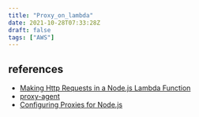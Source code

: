 ```yaml
---
title: "Proxy_on_lambda"
date: 2021-10-28T07:33:28Z
draft: false
tags: ["AWS"]
---
```


## references

- [Making Http Requests in a Node.js Lambda Function](https://bobbyhadz.com/blog/aws-lambda-http-request-nodejs#make-an-http-post-request-in-a-nodejs-lambda)
- [proxy-agent](https://github.com/TooTallNate/node-proxy-agent)
- [Configuring Proxies for Node.js](https://docs.amazonaws.cn/sdk-for-javascript/v2/developer-guide/node-configuring-proxies.html)
